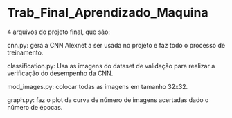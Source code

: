 # Trab_Final_Aprendizado_Maquina

4 arquivos do projeto final, que são:

cnn.py: gera a CNN Alexnet a ser usada no projeto e faz todo o processo de treinamento.

classification.py: Usa as imagens do dataset de validação para realizar a verificação do desempenho da CNN.

mod_images.py: colocar todas as imagens em tamanho 32x32.

graph.py: faz o plot da curva de número de imagens acertadas dado o número de épocas.
